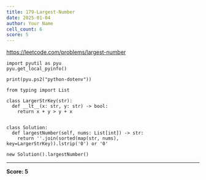 ```yaml
---
title: 179-Largest-Number
date: 2025-01-04
author: Your Name
cell_count: 6
score: 5
---
```


https://leetcode.com/problems/largest-number


```
import pyutil as pyu
pyu.get_local_pyinfo()
```


```
print(pyu.ps2("python-dotenv"))
```


```
from typing import List
```


```
class LargerStrKey(str):
  def __lt__(x: str, y: str) -> bool:
    return x + y > y + x


class Solution:
  def largestNumber(self, nums: List[int]) -> str:
    return ''.join(sorted(map(str, nums), key=LargerStrKey)).lstrip('0') or '0'
```


```
new Solution().largestNumber()
```


---
**Score: 5**